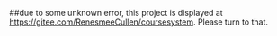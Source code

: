 ##due to some unknown error, this project is displayed at https://gitee.com/RenesmeeCullen/coursesystem. Please turn to that.
